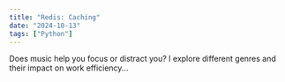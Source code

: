 ```yaml
---
title: "Redis: Caching"
date: "2024-10-13"
tags: ["Python"]
---
```


Does music help you focus or distract you? I explore different genres and their impact on work efficiency...
